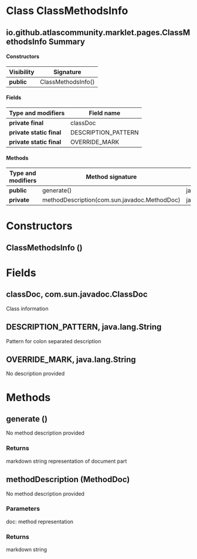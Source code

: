 Class ClassMethodsInfo
======================
io.github.atlascommunity.marklet.pages.ClassMethodsInfo
Summary
-------
#### Constructors
| Visibility | Signature          |
| ---------- | ------------------ |
| **public** | ClassMethodsInfo() |
#### Fields
| Type and modifiers       | Field name          |
| ------------------------ | ------------------- |
| **private final**        | classDoc            |
| **private static final** | DESCRIPTION_PATTERN |
| **private static final** | OVERRIDE_MARK       |
#### Methods
| Type and modifiers | Method signature                             | Return type      |
| ------------------ | -------------------------------------------- | ---------------- |
| **public**         | generate()                                   | java.lang.String |
| **private**        | methodDescription(com.sun.javadoc.MethodDoc) | java.lang.String |

Constructors
============
ClassMethodsInfo ()
-------------------


Fields
======
classDoc, com.sun.javadoc.ClassDoc
----------------------------------
Class information

DESCRIPTION_PATTERN, java.lang.String
-------------------------------------
Pattern for colon separated description

OVERRIDE_MARK, java.lang.String
-------------------------------
No description provided


Methods
=======
generate ()
-----------
No method description provided
### Returns
markdown string representation of document part

methodDescription (MethodDoc)
-----------------------------
No method description provided
### Parameters
doc: method representation

### Returns
markdown string


